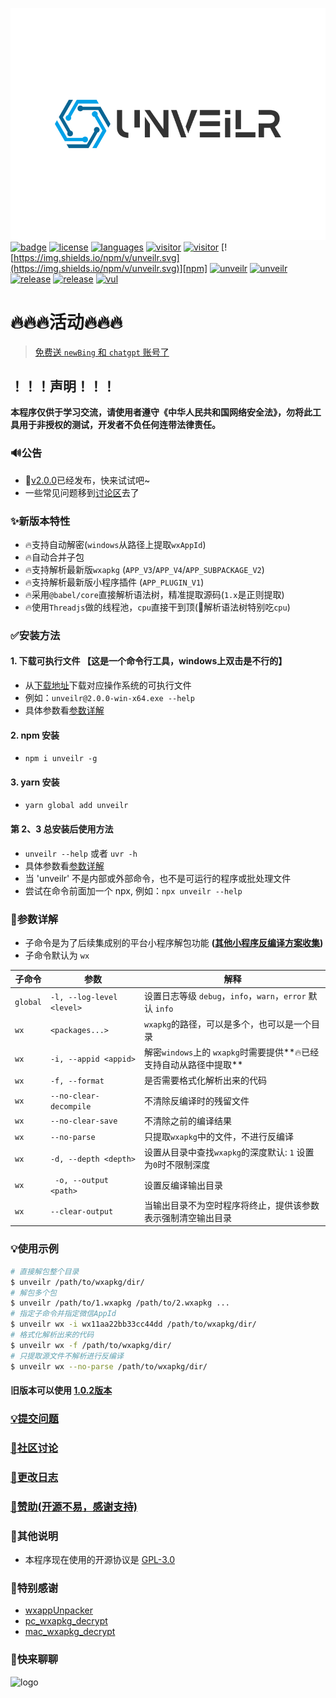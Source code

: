 ![logo](./images/logo.svg)<br>
[![badge](https://img.shields.io/badge/r3x5ur-unveilr-red)][repo]
[![license](https://img.shields.io/github/license/r3x5ur/unveilr?v=2)][repo]
[![languages](https://img.shields.io/github/languages/top/r3x5ur/unveilr)][repo]
[![visitor](https://visitor-badge.glitch.me/badge?page_id=https://github.com/r3x5ur/unveilr)][repo]
[![visitor](https://img.shields.io/github/commit-activity/m/r3x5ur/unveilr)][repo]
[![https://img.shields.io/npm/v/unveilr.svg](https://img.shields.io/npm/v/unveilr.svg)][npm]
[![unveilr](https://img.shields.io/npm/dt/unveilr.svg)][npm]
[![unveilr](https://img.shields.io/node/v/unveilr)][npm]
[![release](https://github.com/r3x5ur/unveilr/actions/workflows/release.yml/badge.svg?event=push)][release]
[![release](https://img.shields.io/github/downloads/r3x5ur/unveilr/total)][release]
[![vul](https://img.shields.io/snyk/vulnerabilities/github/r3x5ur/unveilr)][repo]

# 🔥🔥🔥活动🔥🔥🔥
> [免费送 `newBing` 和 `chatgpt` 账号了](http://r3x5ur.me/sponsor)

## ！！！声明！！！
**本程序仅供于学习交流，请使用者遵守《中华人民共和国网络安全法》，勿将此工具用于非授权的测试，开发者不负任何连带法律责任。**

### :loud_sound:公告
- :rocket:[v2.0.0](https://github.com/r3x5ur/unveilr/releases/tag/)已经发布，快来试试吧~
- 一些常见问题移到[讨论区](https://github.com/r3x5ur/unveilr/discussions)去了

### ✨新版本特性

- 🔥支持自动解密(`windows`从路径上提取`wxAppId`)
- 🔥自动合并子包
- 🔥支持解析最新版`wxapkg` (`APP_V3`/`APP_V4`/`APP_SUBPACKAGE_V2`)
- 🔥支持解析最新版小程序插件 (`APP_PLUGIN_V1`)
- 🔥采用`@babel/core`直接解析语法树，精准提取源码(`1.x`是正则提取)
- 🔥使用`Threadjs`做的线程池，`cpu`直接干到顶(🤡解析语法树特别吃`cpu`)

### ✅安装方法

#### 1. 下载可执行文件 【这是一个命令行工具，windows上双击是不行的】

- 从[下载地址][release]下载对应操作系统的可执行文件
- 例如：`unveilr@2.0.0-win-x64.exe --help`
- 具体参数看[参数详解](#%E5%8F%82%E6%95%B0%E8%AF%A6%E8%A7%A3)

#### 2. npm 安装
- `npm i unveilr -g`

#### 3. yarn 安装
- `yarn global add unveilr`

#### 第 2、3 总安装后使用方法
- `unveilr --help` 或者 `uvr -h`
- 具体参数看[参数详解](#%E5%8F%82%E6%95%B0%E8%AF%A6%E8%A7%A3)
- 当 'unveilr' 不是内部或外部命令，也不是可运行的程序或批处理文件
- 尝试在命令前面加一个 npx, 例如：`npx unveilr --help`


### 📝参数详解

- 子命令是为了后续集成别的平台小程序解包功能 **([其他小程序反编译方案收集](https://github.com/r3x5ur/unveilr/discussions/24))**
- 子命令默认为 `wx`

| 子命令      | 参数                        | 解释                                             |
|----------|---------------------------|------------------------------------------------|
| `global` | `-l, --log-level <level>` | 设置日志等级 `debug`，`info`，`warn`，`error` 默认 `info` |
| `wx`     | `<packages...>`           | `wxapkg`的路径，可以是多个，也可以是一个目录                     |
| `wx`     | `-i, --appid <appid>`     | 解密`windows`上的 `wxapkg`时需要提供**🔥已经支持自动从路径中提取**  |
| `wx`     | `-f, --format`            | 是否需要格式化解析出来的代码                                 |
| `wx`     | `--no-clear-decompile`    | 不清除反编译时的残留文件                                   |
| `wx`     | `--no-clear-save`         | 不清除之前的编译结果                                     |
| `wx`     | `--no-parse`              | 只提取`wxapkg`中的文件，不进行反编译                         |
| `wx`     | `-d, --depth <depth>`     | 设置从目录中查找`wxapkg`的深度默认: `1` 设置为`0`时不限制深度        |
| `wx`     | ` -o, --output <path>`    | 设置反编译输出目录                                      |
| `wx`     | `--clear-output`          | 当输出目录不为空时程序将终止，提供该参数表示强制清空输出目录                 |

### 💡使用示例

```bash
# 直接解包整个目录
$ unveilr /path/to/wxapkg/dir/
# 解包多个包
$ unveilr /path/to/1.wxapkg /path/to/2.wxapkg ...
# 指定子命令并指定微信AppId
$ unveilr wx -i wx11aa22bb33cc44dd /path/to/wxapkg/dir/
# 格式化解析出来的代码
$ unveilr wx -f /path/to/wxapkg/dir/
# 只提取源文件不解析进行反编译
$ unveilr wx --no-parse /path/to/wxapkg/dir/
```

#### 旧版本可以使用 [1.0.2版本](https://github.com/r3x5ur/unveilr/releases/tag/v1.0.2)

### [:bulb:提交问题](https://github.com/r3x5ur/wxapkg-unpacker/issues)

### [:triangular_flag_on_post:社区讨论](https://github.com/r3x5ur/unveilr/discussions)

### [:memo:更改日志](https://github.com/r3x5ur/wxapkg-unpacker/blob/master/CHANGELOG.md)

### [:money_with_wings:赞助(开源不易，感谢支持)](https://github.com/r3x5ur/wxapkg-unpacker/blob/master/CONTRIBUTING.md)

### 💬其他说明

- 本程序现在使用的开源协议是 [GPL-3.0](https://www.gnu.org/licenses/gpl-3.0.html)

### 🍻特别感谢

- [wxappUnpacker](https://github.com/qwerty472123/wxappUnpacker)
- [pc_wxapkg_decrypt](https://github.com/BlackTrace/pc_wxapkg_decrypt)
- [mac_wxapkg_decrypt](https://github.com/TinyNiko/mac_wxapkg_decrypt)


### :monocle_face:快来聊聊
![logo](https://gcore.jsdelivr.net/gh/r3x5ur/oss/unveilr/group-chat.jpg)

[repo]:https://github.com/r3x5ur/unveilr

[npm]:https://www.npmjs.com/package/unveilr

[release]:https://github.com/r3x5ur/unveilr/releases
